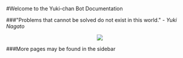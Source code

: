 #Welcome to the Yuki-chan Bot Documentation

###"Problems that cannot be solved do not exist in this world." - *Yuki Nagato*
<p align="center">
  <img src="https://i.imgur.com/efvBcpO.png">
</p>
###More pages may be found in the sidebar